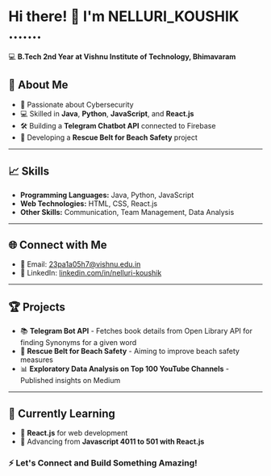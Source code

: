 # Hi there! 👋 I'm NELLURI_KOUSHIK .......

💻 **B.Tech 2nd Year at Vishnu Institute of Technology, Bhimavaram**

## 🚀 About Me
- 🎯 Passionate about Cybersecurity
- 💻 Skilled in **Java**, **Python**, **JavaScript**, and **React.js**
- 🛠️ Building a **Telegram Chatbot API** connected to Firebase
- 🌊 Developing a **Rescue Belt for Beach Safety** project

---

## 📈 Skills
- **Programming Languages:** Java, Python, JavaScript
- **Web Technologies:** HTML, CSS, React.js
- **Other Skills:** Communication, Team Management, Data Analysis

---

## 🌐 Connect with Me
- 📧 Email: [23pa1a05h7@vishnu.edu.in](mailto:23pa1a05h7@vishnu.edu.in)  
- 🔗 LinkedIn: [linkedin.com/in/nelluri-koushik](https://www.linkedin.com/in/koushik-nelluri-3ba67a2ba/)

---

## 🏆 Projects
- 📚 **Telegram Bot API** - Fetches book details from Open Library API for finding Synonyms for a given word
- 🌊 **Rescue Belt for Beach Safety** - Aiming to improve beach safety measures
- 📊 **Exploratory Data Analysis on Top 100 YouTube Channels** - Published insights on Medium


---

## 📖 Currently Learning
- 📗 **React.js** for web development
- 📘 Advancing from **Javascript 4011 to 501 with React.js**













### ⚡ Let's Connect and Build Something Amazing!

